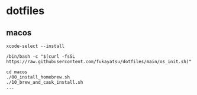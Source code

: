 # dotfiles

## macos

```
xcode-select --install
```

```
/bin/bash -c "$(curl -fsSL https://raw.githubusercontent.com/fukayatsu/dotfiles/main/os_init.sh)"
```

```
cd macos
./00_install_homebrew.sh
./10_brew_and_cask_install.sh
...
```
